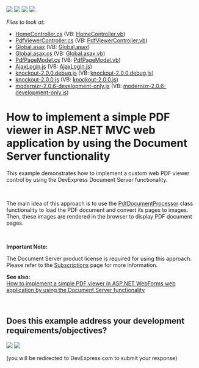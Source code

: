 <!-- default badges list -->
![](https://img.shields.io/endpoint?url=https://codecentral.devexpress.com/api/v1/VersionRange/128566684/14.1.3%2B)
[![](https://img.shields.io/badge/Open_in_DevExpress_Support_Center-FF7200?style=flat-square&logo=DevExpress&logoColor=white)](https://supportcenter.devexpress.com/ticket/details/E5101)
[![](https://img.shields.io/badge/📖_How_to_use_DevExpress_Examples-e9f6fc?style=flat-square)](https://docs.devexpress.com/GeneralInformation/403183)
[![](https://img.shields.io/badge/💬_Leave_Feedback-feecdd?style=flat-square)](#does-this-example-address-your-development-requirementsobjectives)
<!-- default badges end -->
<!-- default file list -->
*Files to look at*:

* [HomeController.cs](./CS/E5101/Controllers/HomeController.cs) (VB: [HomeController.vb](./VB/E5101/Controllers/HomeController.vb))
* [PdfViewerController.cs](./CS/E5101/Controllers/PdfViewerController.cs) (VB: [PdfViewerController.vb](./VB/E5101/Controllers/PdfViewerController.vb))
* [Global.asax](./CS/E5101/Global.asax) (VB: [Global.asax](./VB/E5101/Global.asax))
* [Global.asax.cs](./CS/E5101/Global.asax.cs) (VB: [Global.asax.vb](./VB/E5101/Global.asax.vb))
* [PdfPageModel.cs](./CS/E5101/Models/PdfPageModel.cs) (VB: [PdfPageModel.vb](./VB/E5101/Models/PdfPageModel.vb))
* [AjaxLogin.js](./CS/E5101/Scripts/AjaxLogin.js) (VB: [AjaxLogin.js](./VB/E5101/Scripts/AjaxLogin.js))
* [knockout-2.0.0.debug.js](./CS/E5101/Scripts/knockout-2.0.0.debug.js) (VB: [knockout-2.0.0.debug.js](./VB/E5101/Scripts/knockout-2.0.0.debug.js))
* [knockout-2.0.0.js](./CS/E5101/Scripts/knockout-2.0.0.js) (VB: [knockout-2.0.0.js](./VB/E5101/Scripts/knockout-2.0.0.js))
* [modernizr-2.0.6-development-only.js](./CS/E5101/Scripts/modernizr-2.0.6-development-only.js) (VB: [modernizr-2.0.6-development-only.js](./VB/E5101/Scripts/modernizr-2.0.6-development-only.js))
<!-- default file list end -->
# How to implement a simple PDF viewer in ASP.NET MVC web application by using the Document Server functionality


<p>This example demonstrates how to implement a custom web PDF viewer control by using the DevExpress Document Server functionality.</p><br />
<p>The main idea of this approach is to use the <a href="http://documentation.devexpress.com/#DocumentServer/clsDevExpressPdfPdfDocumentProcessortopic"><u>PdfDocumentProcessor</u></a> class functionality to load the PDF document and convert its pages to images. Then, these images are rendered in the browser to display PDF document pages.</p><br />
<p><strong>Important Note:</strong></p><p>The Document Server product license is required for using this approach. Please refer to the <a href="https://www.devexpress.com/Subscriptions/"><u>Subscriptions</u></a> page for more information.</p><p><strong>See also:</strong><strong><br />
</strong><a href="https://www.devexpress.com/Support/Center/p/E5095">How to implement a simple PDF viewer in ASP.NET WebForms web application by using the Document Server functionality</a></p>

<br/>


<!-- feedback -->
## Does this example address your development requirements/objectives?

[<img src="https://www.devexpress.com/support/examples/i/yes-button.svg"/>](https://www.devexpress.com/support/examples/survey.xml?utm_source=github&utm_campaign=asp-net-mvc-implement-pdf-viewer&~~~was_helpful=yes) [<img src="https://www.devexpress.com/support/examples/i/no-button.svg"/>](https://www.devexpress.com/support/examples/survey.xml?utm_source=github&utm_campaign=asp-net-mvc-implement-pdf-viewer&~~~was_helpful=no)

(you will be redirected to DevExpress.com to submit your response)
<!-- feedback end -->
